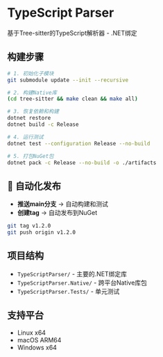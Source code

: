 # TypeScript Parser

基于Tree-sitter的TypeScript解析器 - .NET绑定

## 构建步骤

```bash
# 1. 初始化子模块
git submodule update --init --recursive

# 2. 构建Native库
(cd tree-sitter && make clean && make all)

# 3. 恢复依赖和构建
dotnet restore
dotnet build -c Release

# 4. 运行测试
dotnet test --configuration Release --no-build

# 5. 打包NuGet包
dotnet pack -c Release --no-build -o ./artifacts
```

## 🔄 自动化发布

- **推送main分支** → 自动构建和测试
- **创建tag** → 自动发布到NuGet

```bash
git tag v1.2.0
git push origin v1.2.0
```

## 项目结构

- `TypeScriptParser/` - 主要的.NET绑定库
- `TypeScriptParser.Native/` - 跨平台Native库包
- `TypeScriptParser.Tests/` - 单元测试

## 支持平台

- Linux x64
- macOS ARM64  
- Windows x64
